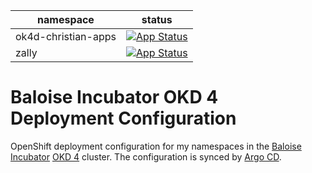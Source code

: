 |namespace|status
|-|-|
|ok4d-christian-apps|[![App Status](https://argocd.baloise.dev/api/badge?name=okd4-christian-apps-apps)](hhttps://argocd.baloise.dev/applications/okd4-christian-apps-apps)|
|zally|[![App Status](https://argocd.baloise.dev/api/badge?name=zally)](https://argocd.baloise.dev/applications/zally)|

# Baloise Incubator OKD 4 Deployment Configuration
OpenShift deployment configuration for my namespaces in the [Baloise Incubator](https://github.com/baloise-incubator) [OKD 4](https://www.okd.io/) cluster. The configuration is synced by [Argo CD](https://argoproj.github.io/projects/argo-cd).
